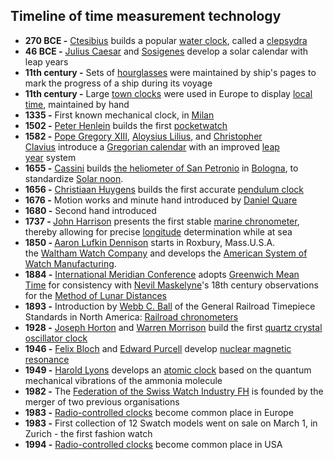 
<h2 id="Timeline of time measurement technology">Timeline of time measurement technology </h2>

<ul>
<li><strong>270 BCE -</strong>&nbsp;<a href="https://en.wikipedia.org/wiki/Ctesibius" target="_blank" rel="nofollow noopener">Ctesibius</a>&nbsp;builds a popular&nbsp;<a href="https://en.wikipedia.org/wiki/Water_clock" target="_blank" rel="nofollow noopener">water clock</a>, called a&nbsp;<a href="https://en.wikipedia.org/wiki/Water_clock" target="_blank" rel="nofollow noopener">clepsydra</a></li>
<li><strong>46 BCE -</strong>&nbsp;<a href="https://en.wikipedia.org/wiki/Julius_Caesar" target="_blank" rel="nofollow noopener">Julius Caesar</a>&nbsp;and&nbsp;<a href="https://en.wikipedia.org/wiki/Sosigenes_of_Alexandria" target="_blank" rel="nofollow noopener">Sosigenes</a>&nbsp;develop a solar calendar with leap years</li>
<li><strong>11th century -</strong>&nbsp;Sets of&nbsp;<a href="https://en.wikipedia.org/wiki/Hourglass" target="_blank" rel="nofollow noopener">hourglasses</a>&nbsp;were maintained by ship's pages to mark the progress of a ship during its voyage</li>
<li><strong>11th century -</strong>&nbsp;Large&nbsp;<a href="https://en.wikipedia.org/w/index.php?title=Town_clock&amp;action=edit&amp;redlink=1" target="_blank" rel="nofollow noopener">town clocks</a>&nbsp;were used in Europe to display&nbsp;<a href="https://en.wikipedia.org/wiki/Time_zone" target="_blank" rel="nofollow noopener">local time</a>, maintained by hand</li>
<li><strong>1335 -</strong>&nbsp;First known mechanical clock, in&nbsp;<a href="https://en.wikipedia.org/wiki/Milan" target="_blank" rel="nofollow noopener">Milan</a></li>
<li><strong>1502 -</strong>&nbsp;<a href="https://en.wikipedia.org/wiki/Peter_Henlein" target="_blank" rel="nofollow noopener">Peter Henlein</a>&nbsp;builds the first&nbsp;<a href="https://en.wikipedia.org/wiki/Pocketwatch" target="_blank" rel="nofollow noopener">pocketwatch</a></li>
<li><strong>1582 -</strong>&nbsp;<a href="https://en.wikipedia.org/wiki/Pope_Gregory_XIII" target="_blank" rel="nofollow noopener">Pope Gregory XIII</a>,&nbsp;<a href="https://en.wikipedia.org/wiki/Aloysius_Lilius" target="_blank" rel="nofollow noopener">Aloysius Lilius</a>, and&nbsp;<a href="https://en.wikipedia.org/wiki/Christopher_Clavius" target="_blank" rel="nofollow noopener">Christopher Clavius</a>&nbsp;introduce a&nbsp;<a href="https://en.wikipedia.org/wiki/Gregorian_calendar" target="_blank" rel="nofollow noopener">Gregorian calendar</a>&nbsp;with an improved&nbsp;<a href="https://en.wikipedia.org/wiki/Leap_year" target="_blank" rel="nofollow noopener">leap year</a>&nbsp;system</li>
<li><strong>1655 -</strong>&nbsp;<a href="https://en.wikipedia.org/wiki/Giovanni_Domenico_Cassini" target="_blank" rel="nofollow noopener">Cassini</a>&nbsp;builds&nbsp;<a href="https://web.archive.org/web/20110413205139/http://cis.alma.unibo.it/NewsLetter/090496Nw/Heilbron.htm" target="_blank" rel="nofollow noopener">the heliometer of San Petronio</a>&nbsp;in&nbsp;<a href="https://en.wikipedia.org/wiki/Bologna" target="_blank" rel="nofollow noopener">Bologna</a>, to standardize&nbsp;<a href="https://en.wikipedia.org/wiki/Solar_noon" target="_blank" rel="nofollow noopener">Solar noon</a>.</li>
<li><strong>1656 -</strong>&nbsp;<a href="https://en.wikipedia.org/wiki/Christiaan_Huygens" target="_blank" rel="nofollow noopener">Christiaan Huygens</a>&nbsp;builds the first accurate&nbsp;<a href="https://en.wikipedia.org/wiki/Pendulum_clock" target="_blank" rel="nofollow noopener">pendulum clock</a></li>
<li><strong>1676 -</strong>&nbsp;Motion works and minute hand introduced by&nbsp;<a href="https://en.wikipedia.org/wiki/Daniel_Quare" target="_blank" rel="nofollow noopener">Daniel Quare</a></li>
<li><strong>1680 -</strong>&nbsp;Second hand introduced</li>
<li><strong>1737 -&nbsp;</strong><a href="https://en.wikipedia.org/wiki/John_Harrison#The_first_three_marine_timekeepers" target="_blank" rel="nofollow noopener">John Harrison</a>&nbsp;presents the first stable&nbsp;<a href="https://en.wikipedia.org/wiki/Marine_chronometer" target="_blank" rel="nofollow noopener">marine chronometer</a>, thereby allowing for precise&nbsp;<a href="https://en.wikipedia.org/wiki/Longitude" target="_blank" rel="nofollow noopener">longitude</a>&nbsp;determination while at sea</li>
<li><strong>1850 -&nbsp;</strong><a href="https://en.wikipedia.org/wiki/Aaron_Lufkin_Dennison" target="_blank" rel="nofollow noopener">Aaron Lufkin Dennison</a>&nbsp;starts in Roxbury, Mass.U.S.A. the&nbsp;<a href="https://en.wikipedia.org/wiki/Waltham_Watch_Company" target="_blank" rel="nofollow noopener">Waltham Watch Company</a>&nbsp;and develops the&nbsp;<a href="https://en.wikipedia.org/wiki/American_System_of_Watch_Manufacturing" target="_blank" rel="nofollow noopener">American System of Watch Manufacturing</a>.</li>
<li><strong>1884 -</strong>&nbsp;<a href="https://en.wikipedia.org/wiki/International_Meridian_Conference" target="_blank" rel="nofollow noopener">International Meridian Conference</a>&nbsp;adopts&nbsp;<a href="https://en.wikipedia.org/wiki/Greenwich_Mean_Time" target="_blank" rel="nofollow noopener">Greenwich Mean Time</a>&nbsp;for consistency with&nbsp;<a href="https://en.wikipedia.org/wiki/Nevil_Maskelyne" target="_blank" rel="nofollow noopener">Nevil Maskelyne</a>'s 18th century observations for the&nbsp;<a href="https://en.wikipedia.org/wiki/Method_of_Lunar_Distances" target="_blank" rel="nofollow noopener">Method of Lunar Distances</a></li>
<li><strong>1893 -</strong>&nbsp;Introduction by&nbsp;<a href="https://en.wikipedia.org/wiki/Webb_C._Ball" target="_blank" rel="nofollow noopener">Webb C. Ball</a>&nbsp;of the General Railroad Timepiece Standards in North America:&nbsp;<a href="https://en.wikipedia.org/wiki/Railroad_chronometer" target="_blank" rel="nofollow noopener">Railroad chronometers</a></li>
<li><strong>1928 -</strong>&nbsp;<a href="https://en.wikipedia.org/wiki/Joseph_Horton" target="_blank" rel="nofollow noopener">Joseph Horton</a>&nbsp;and&nbsp;<a href="https://en.wikipedia.org/w/index.php?title=Warren_Morrison&amp;action=edit&amp;redlink=1" target="_blank" rel="nofollow noopener">Warren Morrison</a>&nbsp;build the first&nbsp;<a href="https://en.wikipedia.org/wiki/Quartz_clock" target="_blank" rel="nofollow noopener">quartz crystal oscillator clock</a></li>
<li><strong>1946 -</strong>&nbsp;<a href="https://en.wikipedia.org/wiki/Felix_Bloch" target="_blank" rel="nofollow noopener">Felix Bloch</a>&nbsp;and&nbsp;<a href="https://en.wikipedia.org/wiki/Edward_Mills_Purcell" target="_blank" rel="nofollow noopener">Edward Purcell</a>&nbsp;develop&nbsp;<a href="https://en.wikipedia.org/wiki/Nuclear_magnetic_resonance" target="_blank" rel="nofollow noopener">nuclear magnetic resonance</a></li>
<li><strong>1949 -</strong>&nbsp;<a href="https://en.wikipedia.org/w/index.php?title=Harold_Lyons_(scientist)&amp;action=edit&amp;redlink=1" target="_blank" rel="nofollow noopener">Harold Lyons</a>&nbsp;develops an&nbsp;<a href="https://en.wikipedia.org/wiki/Atomic_clock" target="_blank" rel="nofollow noopener">atomic clock</a>&nbsp;based on the quantum mechanical vibrations of the ammonia molecule</li>
<li><strong>1982 -</strong>&nbsp;The&nbsp;<a href="https://en.wikipedia.org/wiki/Federation_of_the_Swiss_Watch_Industry_FH" target="_blank" rel="nofollow noopener">Federation of the Swiss Watch Industry FH</a>&nbsp;is founded by the merger of two previous organisations</li>
<li><strong>1983 -</strong>&nbsp;<a href="https://en.wikipedia.org/wiki/Watch#Radio-controlled_movements" target="_blank" rel="nofollow noopener">Radio-controlled clocks</a>&nbsp;become common place in Europe</li>
<li><strong>1983 -</strong>&nbsp;First collection of 12 Swatch models went on sale on March 1, in Zurich - the first fashion watch</li>
<li><strong>1994 -</strong>&nbsp;<a href="https://en.wikipedia.org/wiki/Watch#Radio-controlled_movements" target="_blank" rel="nofollow noopener">Radio-controlled clocks</a>&nbsp;become common place in USA</li>
</ul>
</br>
